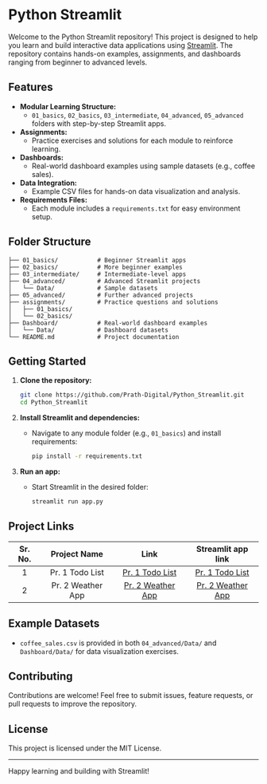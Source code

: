 # Python Streamlit

Welcome to the Python Streamlit repository! This project is designed to help you learn and build interactive data applications using [Streamlit](https://streamlit.io/). The repository contains hands-on examples, assignments, and dashboards ranging from beginner to advanced levels.

## Features

- **Modular Learning Structure:**
  - `01_basics`, `02_basics`, `03_intermediate`, `04_advanced`, `05_advanced` folders with step-by-step Streamlit apps.
- **Assignments:**
  - Practice exercises and solutions for each module to reinforce learning.
- **Dashboards:**
  - Real-world dashboard examples using sample datasets (e.g., coffee sales).
- **Data Integration:**
  - Example CSV files for hands-on data visualization and analysis.
- **Requirements Files:**
  - Each module includes a `requirements.txt` for easy environment setup.

## Folder Structure

```
├── 01_basics/           # Beginner Streamlit apps
├── 02_basics/           # More beginner examples
├── 03_intermediate/     # Intermediate-level apps
├── 04_advanced/         # Advanced Streamlit projects
│   └── Data/            # Sample datasets
├── 05_advanced/         # Further advanced projects
├── assignments/         # Practice questions and solutions
│   ├── 01_basics/
│   └── 02_basics/
├── Dashboard/           # Real-world dashboard examples
│   └── Data/            # Dashboard datasets
└── README.md            # Project documentation
```

## Getting Started

1. **Clone the repository:**

   ```bash
   git clone https://github.com/Prath-Digital/Python_Streamlit.git
   cd Python_Streamlit
   ```

2. **Install Streamlit and dependencies:**

   - Navigate to any module folder (e.g., `01_basics`) and install requirements:
     ```bash
     pip install -r requirements.txt
     ```

3. **Run an app:**
   - Start Streamlit in the desired folder:
     ```bash
     streamlit run app.py
     ```

## Project Links

| **Sr. No.** | **Project Name**  |                                **Link**                                 |                            **Streamlit app link**                            |
| :---------: | :---------------: | :---------------------------------------------------------------------: | :--------------------------------------------------------------------------: |
|      1      |  Pr. 1 Todo List  |   [Pr. 1 Todo List](https://github.com/Prath-Digital/Python_Streamlit_Pr.-1-Todo-List)   |   [Pr. 1 Todo List](https://pr-1-todo-list---prath-digital.streamlit.app/)   |
|      2      | Pr. 2 Weather App | [Pr. 2 Weather App](https://github.com/Prath-Digital/Python_Streamlit_Pr.-2-Weather-App) | [Pr. 2 Weather App](https://pr-2-weather-app---prath-digital.streamlit.app/) |

## Example Datasets

- `coffee_sales.csv` is provided in both `04_advanced/Data/` and `Dashboard/Data/` for data visualization exercises.

## Contributing

Contributions are welcome! Feel free to submit issues, feature requests, or pull requests to improve the repository.

## License

This project is licensed under the MIT License.

---

Happy learning and building with Streamlit!
